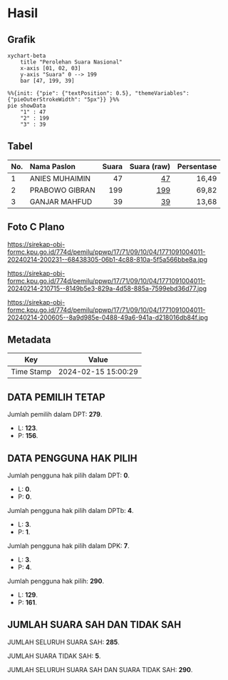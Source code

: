 # Hasil

## Grafik

```mermaid
xychart-beta
    title "Perolehan Suara Nasional"
    x-axis [01, 02, 03]
    y-axis "Suara" 0 --> 199
    bar [47, 199, 39]
```

```mermaid
%%{init: {"pie": {"textPosition": 0.5}, "themeVariables": {"pieOuterStrokeWidth": "5px"}} }%%
pie showData
    "1" : 47
    "2" : 199
    "3" : 39
```

## Tabel

| No. | Nama Paslon    | Suara | Suara (raw) | Persentase |
|:--- |:-------------- | -----:| -----------:| ----------:|
| 1   | ANIES MUHAIMIN | 47    | [47][p-1]   | 16,49      |
| 2   | PRABOWO GIBRAN | 199   | [199][p-2]  | 69,82      |
| 3   | GANJAR MAHFUD  | 39    | [39][p-3]   | 13,68      |


[p-1]: https://github.com/gigit-pemilu/pemilu-2024/blob/main/pilpres/hitung-suara/sub/17-bengkulu/sub/71-kota-bengkulu/sub/09-singaran-pati/sub/1004-padang-nangka/sub/011-tps/sub/paslon-1.txt
[p-2]: https://github.com/gigit-pemilu/pemilu-2024/blob/main/pilpres/hitung-suara/sub/17-bengkulu/sub/71-kota-bengkulu/sub/09-singaran-pati/sub/1004-padang-nangka/sub/011-tps/sub/paslon-2.txt
[p-3]: https://github.com/gigit-pemilu/pemilu-2024/blob/main/pilpres/hitung-suara/sub/17-bengkulu/sub/71-kota-bengkulu/sub/09-singaran-pati/sub/1004-padang-nangka/sub/011-tps/sub/paslon-3.txt

## Foto C Plano

https://sirekap-obj-formc.kpu.go.id/774d/pemilu/ppwp/17/71/09/10/04/1771091004011-20240214-200231--68438305-06b1-4c88-810a-5f5a566bbe8a.jpg

https://sirekap-obj-formc.kpu.go.id/774d/pemilu/ppwp/17/71/09/10/04/1771091004011-20240214-210715--8149b5e3-829a-4d58-885a-7599ebd36d77.jpg

https://sirekap-obj-formc.kpu.go.id/774d/pemilu/ppwp/17/71/09/10/04/1771091004011-20240214-200605--8a9d985e-0488-49a6-941a-d218016db84f.jpg


## Metadata

| Key        | Value               |
| ---------- | ------------------- |
| Time Stamp | 2024-02-15 15:00:29 |


## DATA PEMILIH TETAP

Jumlah pemilih dalam DPT: **279**.
 * L: **123**.
 * P: **156**.

## DATA PENGGUNA HAK PILIH

Jumlah pengguna hak pilih dalam DPT: **0**.
 * L: **0**.
 * P: **0**.

Jumlah pengguna hak pilih dalam DPTb: **4**.
 * L: **3**.
 * P: **1**.

Jumlah pengguna hak pilih dalam DPK: **7**.
 * L: **3**.
 * P: **4**.

Jumlah pengguna hak pilih: **290**.
 * L: **129**.
 * P: **161**.

## JUMLAH SUARA SAH DAN TIDAK SAH

JUMLAH SELURUH SUARA SAH: **285**.

JUMLAH SUARA TIDAK SAH: **5**.

JUMLAH SELURUH SUARA SAH DAN SUARA TIDAK SAH: **290**.


